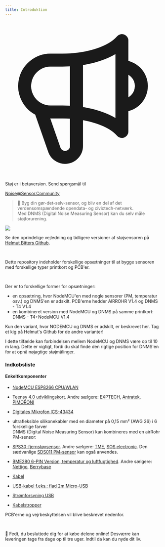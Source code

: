 ```yaml
---
title: Introduktion
---
```


  <div class="max-w-screen-xl mx-auto pb-5">
    <div class="p-2 rounded-lg bg-indigo-100 shadow-lg sm:p-3">
    <div class="flex items-center">
          <span class="p-2 rounded-lg bg-indigo-500">
            <svg class="h-8 w-8 text-white" fill="none" viewBox="0 0 24 24" stroke="currentColor">
              <path stroke-linecap="round" stroke-linejoin="round" stroke-width="2" d="M11 5.882V19.24a1.76 1.76 0 01-3.417.592l-2.147-6.15M18 13a3 3 0 100-6M5.436 13.683A4.001 4.001 0 017 6h1.832c4.1 0 7.625-1.234 9.168-3v14c-1.543-1.766-5.067-3-9.168-3H7a3.988 3.988 0 01-1.564-.317z" />
            </svg>
          </span>
        <div class="flex-wrap flex">
          <p class="pt-1 text-indigo-700 font-medium">
              Støj er i betaversion. Send spørgsmål til</p>
        <a href="mailto:Noise@Sensor.Community" class="ml-1 font-medium underline text-white hover:text-yellow-600">
                Noise@Sensor.Community</a>
        </div>
    </div>
  </div>
</div>



> 🚧 Byg din gør-det-selv-sensor, og bliv en del af det verdensomspændende opendata- og civictech-netværk. <br> Med DNMS (Digital Noise Measuring Sensor) kan du selv måle støjforurening.

<img src="../docs/dnms/dnms-noise-measuring-sensor-kit.jpg" style="display: block; margin: 1em 0" loading="lazy"/>


Se den oprindelige vejledning og tidligere versioner af støjsensoren på [Helmut Bitters Github](https://github.com/hbitter/DNMS/tree/master/Manual).

<br>

Dette repository indeholder forskellige opsætninger til at bygge sensoren med forskellige typer printkort og PCB'er.

<br>

Der er to forskellige former for opsætninger:

* en opsætning, hvor NodeMCU'en med nogle sensorer (PM, temperatur osv.) og DNMS'en er adskilt. PCB'erne hedder AIRROHR V1.4 og DNMS - T4 V1.4
* en kombineret version med NodeMCU og DNMS på samme printkort: DNMS - T4+NodeMCU V1.4

Kun den variant, hvor NODEMCU og DNMS er adskilt, er beskrevet her. Tag et kig på Helmut's Github for de andre varianter!

I dette tilfælde kan forbindelsen mellem NodeMCU og DNMS være op til 10 m lang. Dette er vigtigt, fordi du skal finde den rigtige position for DNMS'en for at opnå nøjagtige støjmålinger.

### Indkøbsliste

#### Enkeltkomponenter
* [NodeMCU ESP8266 CPU/WLAN](https://www.aliexpress.com/wholesale?groupsort=1&SortType=price_asc&SearchText=nodemcu+v3+esp8266+ch340)
* [Teensy 4.0 udviklingskort](https://www.pjrc.com/store/teensy40.html). Andre sælgere: [EXPTECH](https://www.exp-tech.de/plattformen/teensy/9596/teensy-4.0-development-board), [Antratek](https://www.antratek.de/teensy-4-0), [PIMORONI](https://shop.pimoroni.com/products/teensy-4-0-development-board)
* [Digitales Mikrofon ICS-43434](https://www.tindie.com/products/onehorse/ics43434-i2s-digital-microphone/)
* ultrafleksible silikonekabler med en diameter på 0,15 mm² (AWG 26) i 6 forskellige farver
  <br>
  DNMS (Digital Noise Measuring Sensor) kan kombineres med en airRohr PM-sensor:

* [SPS30-fjernstøvsensor](https://www.sparkfun.com/products/15103). Andre sælgere: [TME](https://www.tme.eu/de/details/sps30/gassensoren/sensirion/1-101638-10/?brutto=1), [SOS electronic](https://www.soselectronic.de/products/sensirion/sps30-2-304234). Den sædvanlige [SDS011 PM-sensor](https://de.aliexpress.com/wholesale?catId=0&initiative_id=AS_20200813122806&SearchText=sds011) kan også anvendes.
* [BME280 6-PIN Version, temperatur og luftfugtighed](https://www.aliexpress.com/wholesale?catId=0&initiative_id=SB_20200308040440&SearchText=bme280+-5V+%2B3,3V). Andre sælgere: [Nettigo](https://nettigo.eu/products/module-pressure-humidity-and-temperature-sensor-bosch-bme280), [Berrybase](https://www.berrybase.de/bauelemente/sensoren-module/feuchtigkeit/bme680-breakout-board-4in1-sensor-f-252-r-temperatur-luftfeuchtigkeit-luftdruck-und-luftg-252-t)
* [Kabel](http://www.aliexpress.com/wholesale?groupsort=1&SortType=price_asc&SearchText=Dupont+kablet+20cm+female-female)
* [USB-kabel f.eks.: flad 2m Micro-USB](https://www.aliexpress.com/wholesale?catId=0&initiative_id=SB_20200308040708&SearchText=micro+usb+flad+kabel+2m)
* [Strømforsyning USB](https://www.aliexpress.com/wholesale?catId=0&initiative_id=SB_20200308040834&SearchText=single+micro+usb+eu+strømforsyning+strømforsyning)
* [Kabelstropper](https://www.aliexpress.com/wholesale?catId=0&initiative_id=SB_20200308040852&SearchText=cable+stropper)

PCB'erne og vejrbeskyttelsen vil blive beskrevet nedenfor.

<br>

🙌 Fedt, du besluttede dig for at købe delene online!
Desværre kan leveringen tage fra dage op til tre uger.
Indtil da kan du nyde dit liv️.
